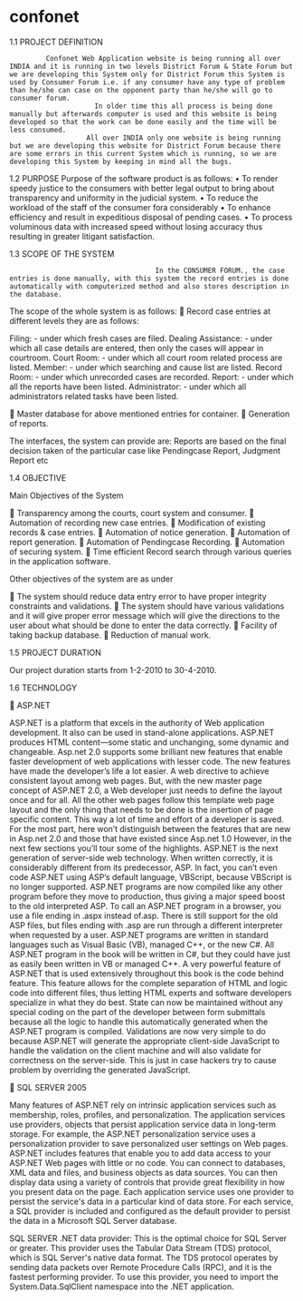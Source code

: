 # confonet
1.1 PROJECT DEFINITION 

             Confonet Web Application website is being running all over INDIA and it is running in two levels District Forum & State Forum but we are developing this System only for District Forum this System is used by Consumer Forum i.e. if any consumer have any type of problem than he/she can case on the opponent party than he/she will go to consumer forum.
                         In older time this all process is being done manually but afterwards computer is used and this website is being developed so that the work can be done easily and the time will be less consumed.
                       All over INDIA only one website is being running but we are developing this website for District Forum because there are some errors in this current System which is running, so we are developing this System by keeping in mind all the bugs.

1.2 PURPOSE
Purpose of the software product is as follows:
• To render speedy justice to the consumers with better legal output to bring about transparency and uniformity in the judicial system.
• To reduce the workload of the staff of the consumer fora considerably
• To enhance efficiency and result in expeditious disposal of pending cases.
• To process voluminous data with increased speed without losing accuracy thus resulting in greater litigant satisfaction.






1.3 SCOPE OF THE SYSTEM

                                        In the CONSUMER FORUM., the case entries is done manually, with this system the record entries is done automatically with computerized method and also stores description in the database.

The scope of the whole system is as follows:
	Record case entries at different levels they are as follows:

Filing: - under which fresh cases are filed.
Dealing Assistance: - under which all case details are entered, then only the cases will appear in courtroom.
Court Room: - under which all court room related process are listed.
Member: - under which searching and cause list are listed.
Record Room: - under which unrecorded cases are recorded.
Report: - under which all the reports have been listed.
Administrator: - under which all administrators related tasks have been listed.

	Master database for above mentioned entries for container.
	Generation of reports.

The interfaces, the system can provide are:
Reports are based on the final decision taken of the particular case like Pendingcase Report, Judgment Report etc

1.4	OBJECTIVE

Main Objectives of the System       

	Transparency among the courts, court system and consumer.
	Automation of recording new case entries.
	Modification of existing records & case entries.
	Automation of notice generation.
	Automation of report generation.
	Automation of Pendingcase Recording.
	Automation of securing system.
	Time efficient Record search through various queries in the application software.


Other objectives of the system are as under   

	The system should reduce data entry error to have proper integrity constraints and validations.
	The system should have various validations and it will give proper error message which will give the directions to the user about what should be done to enter the data correctly.
	Facility of taking backup database.
	Reduction of manual work.


1.5	PROJECT DURATION

Our project duration starts from 1-2-2010 to 30-4-2010.

1.6 TECHNOLOGY

	ASP.NET
       
ASP.NET is a platform that excels in the authority of Web application development. It also can be used in stand-alone applications. ASP.NET produces HTML content—some static and unchanging, some dynamic and changeable.
Asp.net 2.0 supports some brilliant new features that enable faster development of web applications with lesser code. The new features have made the developer’s life a lot easier.
A web directive to achieve consistent layout among web pages. But, with the new master page concept of ASP.NET 2.0, a Web developer just needs to define the layout once and for all. All the other web pages follow this template web page layout and the only thing that needs to be done is the insertion of page specific content. This way a lot of time and effort of a developer is saved. 
For the most part, here won’t distinguish between the features that are new in Asp.net 2.0 and those that have existed since Asp.net 1.0 However, in the next few sections you’ll tour some of the highlights.
ASP.NET is the next generation of server-side web technology. When written correctly, it is considerably different from its predecessor, ASP. In fact, you can’t even code ASP.NET using ASP’s default language, VBScript, because VBScript is no longer supported. 
ASP.NET programs are now compiled like any other program before they move to production, thus giving a major speed boost to the old interpreted ASP. To call an ASP.NET program in a browser, you use a file ending in .aspx instead of.asp. There is still support for the old ASP files, but files ending with .asp are run through a different interpreter when requested by a user. 
ASP.NET programs are written in standard languages such as Visual Basic (VB), managed C++, or the new C#. All ASP.NET program in the book will be written in C#, but they could have just as easily been written in VB or managed C++.
 A very powerful feature of ASP.NET that is used extensively throughout this book is the code behind feature. This feature allows for the complete separation of HTML and logic code into different files, thus letting HTML experts and software developers specialize in what they do best.
State can now be maintained without any special coding on the part of the developer between form submittals because all the logic to handle this automatically generated when the ASP.NET program is compiled.
Validations are now very simple to do because ASP.NET will generate the appropriate client-side JavaScript to handle the validation on the client machine and will also validate for correctness on the server-side. This is just in case hackers try to cause problem by overriding the generated JavaScript.

	SQL  SERVER  2005 

Many features of ASP.NET rely on intrinsic application services such as membership, roles, profiles, and personalization. The application services use providers, objects that persist application service data in long-term storage. For example, the ASP.NET personalization service uses a personalization provider to save personalized user settings on Web pages.
ASP.NET includes features that enable you to add data access to your ASP.NET Web pages with little or no code. You can connect to databases, XML data and files, and business objects as data sources. You can then display data using a variety of controls that provide great flexibility in how you present data on the page.
Each application service uses one provider to persist the service's data in a particular kind of data store. For each service, a SQL provider is included and configured as the default provider to persist the data in a Microsoft SQL Server database. 

 SQL SERVER .NET data provider: This is the optimal choice for SQL Server or greater. This provider uses the Tabular Data Stream (TDS) protocol, which is SQL Server's native data format. The TDS protocol operates by sending data packets over Remote Procedure Calls (RPC), and it is the fastest performing provider. To use this provider, you need to import the System.Data.SqlClient namespace into the .NET application.
